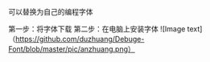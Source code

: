 可以替换为自己的编程字体

第一步：将字体下载
第二步：在电脑上安装字体
 ![Image text]（https://github.com/duzhuang/Debuge-Font/blob/master/pic/anzhuang.png）
